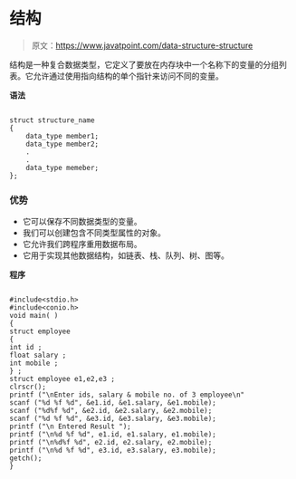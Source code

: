# 结构

> 原文：<https://www.javatpoint.com/data-structure-structure>

结构是一种复合数据类型，它定义了要放在内存块中一个名称下的变量的分组列表。它允许通过使用指向结构的单个指针来访问不同的变量。

**语法**

```

struct structure_name 
{
    data_type member1;
    data_type member2;
    .
    .
    data_type memeber;
};

```

### 优势

*   它可以保存不同数据类型的变量。
*   我们可以创建包含不同类型属性的对象。
*   它允许我们跨程序重用数据布局。
*   它用于实现其他数据结构，如链表、栈、队列、树、图等。

**程序**

```

#include<stdio.h>
#include<conio.h>
void main( )
{
struct employee
{
int id ;
float salary ;
int mobile ;
} ;
struct employee e1,e2,e3 ;
clrscr();
printf ("\nEnter ids, salary & mobile no. of 3 employee\n"
scanf ("%d %f %d", &e1.id, &e1.salary, &e1.mobile);
scanf ("%d%f %d", &e2.id, &e2.salary, &e2.mobile);
scanf ("%d %f %d", &e3.id, &e3.salary, &e3.mobile);
printf ("\n Entered Result ");
printf ("\n%d %f %d", e1.id, e1.salary, e1.mobile);
printf ("\n%d%f %d", e2.id, e2.salary, e2.mobile);
printf ("\n%d %f %d", e3.id, e3.salary, e3.mobile);
getch();
}

```
